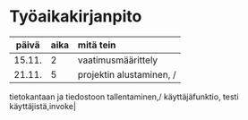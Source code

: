 # Työaikakirjanpito

| päivä | aika | mitä tein  |
| :----:|:-----| :-----|
|15.11.|2|vaatimusmäärittely|
|21.11.|5|projektin alustaminen, /
tietokantaan ja tiedostoon tallentaminen,/
käyttäjäfunktio, testi käyttäjistä,invoke|
